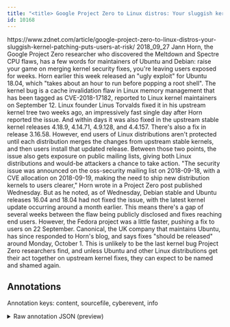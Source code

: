 ```yaml
---
title: "<title> Google Project Zero to Linux distros: Your sluggish kernel patching puts users at risk </title>"
id: 10168
---
```


<title> Google Project Zero to Linux distros: Your sluggish kernel patching puts users at risk </title>
<source> https://www.zdnet.com/article/google-project-zero-to-linux-distros-your-sluggish-kernel-patching-puts-users-at-risk/ </source>
<date> 2018_09_27 </date>
<text>
Jann Horn, the Google Project Zero researcher who discovered the Meltdown and Spectre CPU flaws, has a few words for maintainers of Ubuntu and Debian: raise your game on merging kernel security fixes, you're leaving users exposed for weeks.
Horn earlier this week released an "ugly exploit" for Ubuntu 18.04, which "takes about an hour to run before popping a root shell".
The kernel bug is a cache invalidation flaw in Linux memory management that has been tagged as CVE-2018-17182, reported to Linux kernel maintainers on September 12.
Linux founder Linus Torvalds fixed it in his upstream kernel tree two weeks ago, an impressively fast single day after Horn reported the issue. And within days it was also fixed in the upstream stable kernel releases 4.18.9, 4.14.71, 4.9.128, and 4.4.157. There's also a fix in release 3.16.58.
However, end users of Linux distributions aren't protected until each distribution merges the changes from upstream stable kernels, and then users install that updated release.
Between those two points, the issue also gets exposure on public mailing lists, giving both Linux distributions and would-be attackers a chance to take action.
"The security issue was announced on the oss-security mailing list on 2018-09-18, with a CVE allocation on 2018-09-19, making the need to ship new distribution kernels to users clearer," Horn wrote in a Project Zero post published Wednesday.
But as he noted, as of Wednesday, Debian stable and Ubuntu releases 16.04 and 18.04 had not fixed the issue, with the latest kernel update occurring around a month earlier. This means there's a gap of several weeks between the flaw being publicly disclosed and fixes reaching end users.
However, the Fedora project was a little faster, pushing a fix to users on 22 September.
Canonical, the UK company that maintains Ubuntu, has since responded to Horn's blog, and says fixes "should be released" around Monday, October 1.
This is unlikely to be the last kernel bug Project Zero researchers find, and unless Ubuntu and other Linux distributions get their act together on upstream kernel fixes, they can expect to be named and shamed again.
</text>



## Annotations

Annotation keys: content, sourcefile, cyberevent, info

<details>
<summary>Raw annotation JSON (preview)</summary>

```json
{
  "content": "Jann Horn, the Google Project Zero researcher who discovered the Meltdown and Spectre CPU flaws, has a few words for maintainers of Ubuntu and Debian: raise your game on merging kernel security fixes, you're leaving users exposed for weeks. Horn earlier this week released an \"ugly exploit\" for Ubuntu 18.04, which \"takes about an hour to run before popping a root shell\". The kernel bug is a cache invalidation flaw in Linux memory management that has been tagged as CVE-2018-17182, reported to Linux kernel maintainers on September 12. Linux founder Linus Torvalds fixed it in his upstream kernel tree two weeks ago, an impressively fast single day after Horn reported the issue. And within days it was also fixed in the upstream stable kernel releases 4.18.9, 4.14.71, 4.9.128, and 4.4.157. There's also a fix in release 3.16.58. However, end users of Linux distributions aren't protected until each distribution merges the changes from upstream stable kernels, and then users install that updated release. Between those two points, the issue also gets exposure on public mailing lists, giving both Linux distributions and would-be attackers a chance to take action. \"The security issue was announced on the oss-security mailing list on 2018-09-18, with a CVE allocation on 2018-09-19, making the need to ship new distribution kernels to users clearer,\" Horn wrote in a Project Zero post published Wednesday. But as he noted, as of Wednesday, Debian stable and Ubuntu releases 16.04 and 18.04 had not fixed the issue, with the latest kernel update occurring around a month earlier. This means there's a gap of several weeks between the flaw being publicly disclosed and fixes reaching end users. However, the Fedora project was a little faster, pushing a fix to users on 22 September. Canonical, the UK company that maintains Ubuntu, has since responded to Horn's blog, and says fixes \"should be released\" around Monday, October 1. This is unlikely to be the last kernel bug Project Zero researchers find, and unless Ubuntu and other Linux distributions get their act together on upstream kernel fixes, they can expect to be named and shamed again.",
  "sourcefile": "10168.txt",
  "cyberevent": {
    "hopper": [
      {
        "index": 0,
        "relation": "Same",
        "events": [
          {
            "index": "E2",
            "type": "Vulnerability-related",
            "realis": "Actual",
            "nugget": {
              "startOffset": 449,
              "index": "T5",
              "endOffset": 467,
              "text": "has been tagged as"
            },
            "argument": [
              {
                "index": "T8",
                "text": "CVE-2018-17182",
                "endOffset": 482,
                "role": {
                  "type": "CVE"
                },
                "startOffset": 468,
                "type": "CVE"
              },
              {
                "index": "T10",
                "external_reference": {
                  "dbpediaURI": "http://dbpedia.org/resource/Linux_kernel"
                },
                "endOffset": 443,
                "role": {
                  "type": "Vulnerable_System"
                },
                "text": "Linux memory management",
                "startOffset": 420,
                "type": "System"
              },
              {
                "index": "T9",
                "text": "The kernel bug",
                "endOffset": 387,
                "role": {
                  "type": "Vulnerability"
                },
                "startOffset": 373,
                "type": "Vulnerability"
              },
              {
                "index": "T51",
                "text": "a cache invalidation flaw",
                "endOffset": 416,
                "role": {
                  "type": "Vulnerability"
                },
                "startOffset": 391,
                "type": "Vulnerability"
              }
            ],
     
```
</details>
